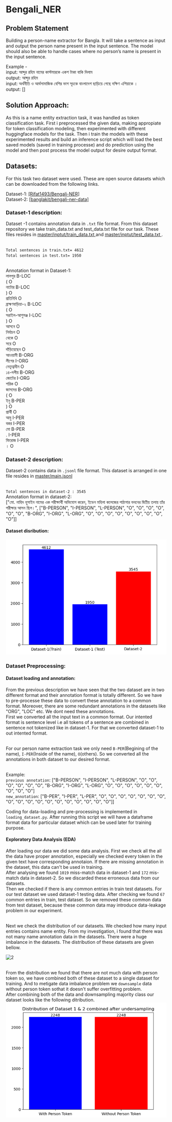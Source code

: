 # Bengali_NER
## Problem Statement
Building a person-name extractor for Bangla. It will take a sentence as input and output the person name present in the input sentence. The model should also be able to handle cases where no person’s name is present in the input sentence.

Example -
<br>input: আব্দুর রহিম নামের কাস্টমারকে একশ টাকা বাকি দিলাম
<br>output: আব্দুর রহিম
<br>input: অর্থনীতি ও আর্থসামাজিক বেশির ভাগ সূচকে বাংলাদেশ ছাড়িয়ে গেছে দক্ষিণ এশিয়াকে ।
<br>output: [] 


## Solution Approach:
As this is a name entity extraction task, it was handled as token classification task. First i preprocessed the given data, making appropiate for token classification modeling, then experimented with different huggingface models for the task. Then i train the models with these experimented results and build an inference script which will load the best saved models (saved in training processe) and do prediction using the model and then post process the model output for desire output format.

## Datasets:
For this  task two dataset were used. These are open source datasets which can be downloaded from the following links.

Dataset-1: <a href= "https://github.com/Rifat1493/Bengali-NER/tree/master/annotated%20data"> [Rifat1493/Bengali-NER] </a>
<br> Dataset-2: <a href= "https://raw.githubusercontent.com/banglakit/bengali-ner-data/master/main.jsonl"> [banglakit/bengali-ner-data] </a>

### Dataset-1 description: 
Dataset -1 contains annotation data in `.txt` file format. From this dataset repository we take train_data.txt and test_data.txt file for our task. These files resides in <a href= "https://github.com/Rifat1493/Bengali-NER/blob/master/Input/train_data.txt"> master/inptut/train_data.txt </a> and <a href= "https://github.com/Rifat1493/Bengali-NER/blob/master/Input/test_data.txt">master/inptut/test_data.txt </a>.

<br>`Total sentences in train.txt= 4612`
<br>`Total sentences in test.txt= 1950`

<br>Annotation format in Dataset-1:
<br>লালপুর	B-LOC
<br>(	O
<br>নাটোর	B-LOC
<br>)	O
<br>প্রতিনিধি	O
<br>ব্রাহ্মণবাড়িয়া-২	B-LOC
<br>(	O
<br>সরাইল-আশুগঞ্জ	I-LOC
<br>)	O
<br>আসনে	O
<br>নির্বাচন	O
<br>থেকে	O
<br>সরে	O
<br>দাঁড়িয়েছেন	O
<br>আওয়ামী	B-ORG
<br>লীগের	I-ORG
<br>নেতৃত্বাধীন	O
<br>১৪-দলীয়	B-ORG
<br>জোটের	I-ORG
<br>শরিক	O
<br>জাসদের	B-ORG
<br>(	O
<br>ইনু	B-PER
<br>)	O
<br>প্রার্থী	O
<br>আবু	I-PER
<br>বকর	I-PER
<br>মো	B-PER
<br>.	I-PER
<br>ফিরোজ	I-PER
<br>।	O

### Dataset-2 description:
Dataset-2 contains data in `.jsonl` file format. This dataset is arranged in one file resides in <a href="https://github.com/banglakit/bengali-ner-data/blob/master/main.jsonl">master/main.jsonl</a>

<br>`Total sentences in dataset-2 : 3545`
<br>Annotation format in dataset-2:
<br>["মো. নাহিদ হুসাইন নামের এক পরীক্ষার্থী অভিযোগ করেন, ইডেন মহিলা কলেজের পাঠাগার ভবনের দ্বিতীয় তলায় তাঁর পরীক্ষার আসন ছিল।", ["B-PERSON", "I-PERSON", "L-PERSON", "O", "O", "O", "O", "O", "O", "B-ORG", "I-ORG", "L-ORG", "O", "O", "O", "O", "O", "O", "O", "O", "O"]]


#### Dataset disribution:

![1](Screenshots/dataset_distribution.png)

### Dataset Preprocessing:

#### Dataset loading and annotation:
From the previous description we have seen that the two dataset are in two different format and their annotation format is totally different. So we have to pre-processe these data to convert these annotation to a common format. Moreover, there are some redundant annotations in the datasets like "ORG", "LOC" etc. We dont need these annotations. 
<br> First we converted all the input text in a common format. Our intented format is sentence level i.e all tokens of a sentence are combined in sentence not tokenized like in dataset-1. For that we converted dataset-1 to out intented format.

<br> For our person name extraction task we only need `B-PER`(Begining of the name), `I-PER`(Inside of the name), `O`(others). So we converted all the annotations in both dataset to our desired format.

<br> Example:
<br>`previous annotation`: ["B-PERSON", "I-PERSON", "L-PERSON", "O", "O", "O", "O", "O", "O", "B-ORG", "I-ORG", "L-ORG", "O", "O", "O", "O", "O", "O", "O", "O", "O"]
<br>`new_annotation`: ["B-PER", "I-PER", "L-PER", "O", "O", "O", "O", "O", "O", "O", "O", "O", "O", "O", "O", "O", "O", "O", "O", "O", "O"]]

Coding for data-loading and pre-processing is implemented in `loading_dataset.py`. After running this script we will have a dataframe format data for particular dataset which can be used later for training purpose.

#### Exploratory Data Analysis (EDA)
After loading our data we did some data analysis. First we check all the all the data have proper annotation, especially we checked every token in the given text have corresponding annotaion. If there are missing annotation in the dataset, this data can't be used in training. 
<br> After analysing we found `1019` miss-match data in dataset-1 and `172` mis-match data in dataset-2. So we discarded these erroneous data from our datasets. 
<br> Then we checked if there is any common entries in train test datasets. For our test dataset we used dataset-1 testing data. After checking we found `67` common entries in train, test dataset. So we removed these common data from test dataset, because these common data may introduce data-leakage problem in our experiment.

<br> Next we check the distribution of our datasets. We checked how many input entries contains name entity. From my investigation, i found that there was not many name annotation data in the datasets. There were a huge imbalance in the datasets. The distribution of these datasets are given bellow.

![2]("Screenshots/data_distribution2.png")

<br> From the distribution we found that there are not much data with person token so, we have combined both of these dataset to a single dataset for training. And to metigate data imbalance problem we `downsample` data without person token sothat it doesn't suffer overfitting problem.
<br> After combining both of the data and downsampling majority class our dataset looks like the following ditribution.
![3](Screenshots/combined_data_distribution.png)


